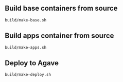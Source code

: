 

Build base containers from source
---------------------------------

```
build/make-base.sh

```


Build apps container from source
--------------------------------

```
build/make-apps.sh

```

Deploy to Agave
---------------

```
build/make-deploy.sh

```
